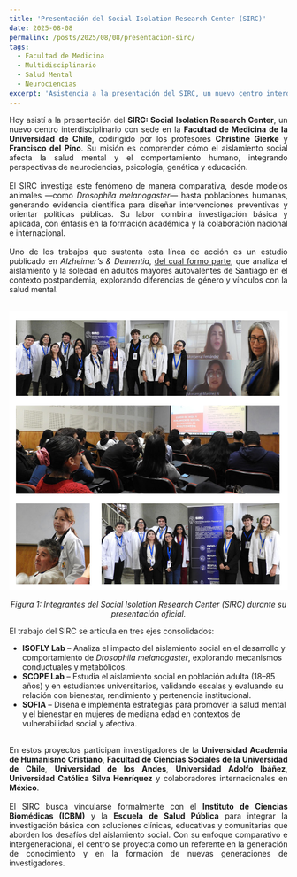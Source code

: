 ```yaml
---
title: 'Presentación del Social Isolation Research Center (SIRC)'
date: 2025-08-08
permalink: /posts/2025/08/08/presentacion-sirc/
tags:
  - Facultad de Medicina
  - Multidisciplinario
  - Salud Mental
  - Neurociencias
excerpt: 'Asistencia a la presentación del SIRC, un nuevo centro interdisciplinario de la Facultad de Medicina de la Universidad de Chile dedicado al estudio del aislamiento social y su impacto en la salud mental y el comportamiento humano.'
---
```

<div style="text-align: justify;">Hoy asistí a la presentación del <strong>SIRC: Social Isolation Research Center</strong>, un nuevo centro interdisciplinario con sede en la <strong>Facultad de Medicina de la Universidad de Chile</strong>, codirigido por los profesores <strong>Christine Gierke</strong> y <strong>Francisco del Pino</strong>. Su misión es comprender cómo el aislamiento social afecta la salud mental y el comportamiento humano, integrando perspectivas de neurociencias, psicología, genética y educación.</div>
<br>

<div style="text-align: justify;">El SIRC investiga este fenómeno de manera comparativa, desde modelos animales —como <em>Drosophila melanogaster</em>— hasta poblaciones humanas, generando evidencia científica para diseñar intervenciones preventivas y orientar políticas públicas. Su labor combina investigación básica y aplicada, con énfasis en la formación académica y la colaboración nacional e internacional.</div>
<br>

<div style="text-align: justify;">Uno de los trabajos que sustenta esta línea de acción es un estudio publicado en <em>Alzheimer’s & Dementia</em>, <a href="https://doi.org/10.1002/alz.089300" target="_blank">del cual formo parte</a>, que analiza el aislamiento y la soledad en adultos mayores autovalentes de Santiago en el contexto postpandemia, explorando diferencias de género y vínculos con la salud mental.</div>
<br>
<p align="center">
  <img src="/files/2508_08_sirc.jpg" alt="Los integrantes del SIRC.">
</p>
<p align="center">
  <em>Figura 1: Integrantes del Social Isolation Research Center (SIRC) durante su presentación oficial.</em>
</p>

<div style="text-align: justify;">El trabajo del SIRC se articula en tres ejes consolidados:</div>
<ul>
  <li><strong>ISOFLY Lab</strong> – Analiza el impacto del aislamiento social en el desarrollo y comportamiento de <em>Drosophila melanogaster</em>, explorando mecanismos conductuales y metabólicos.</li>
  <li><strong>SCOPE Lab</strong> – Estudia el aislamiento social en población adulta (18–85 años) y en estudiantes universitarios, validando escalas y evaluando su relación con bienestar, rendimiento y pertenencia institucional.</li>
  <li><strong>SOFIA</strong> – Diseña e implementa estrategias para promover la salud mental y el bienestar en mujeres de mediana edad en contextos de vulnerabilidad social y afectiva.</li>
</ul>
<br>

<div style="text-align: justify;">En estos proyectos participan investigadores de la <strong>Universidad Academia de Humanismo Cristiano</strong>, <strong>Facultad de Ciencias Sociales de la Universidad de Chile</strong>, <strong>Universidad de los Andes</strong>, <strong>Universidad Adolfo Ibáñez</strong>, <strong>Universidad Católica Silva Henríquez</strong> y colaboradores internacionales en <strong>México</strong>.</div>
<br>

<div style="text-align: justify;">El SIRC busca vincularse formalmente con el <strong>Instituto de Ciencias Biomédicas (ICBM)</strong> y la <strong>Escuela de Salud Pública</strong> para integrar la investigación básica con soluciones clínicas, educativas y comunitarias que aborden los desafíos del aislamiento social. Con su enfoque comparativo e intergeneracional, el centro se proyecta como un referente en la generación de conocimiento y en la formación de nuevas generaciones de investigadores.</div>
<br>


